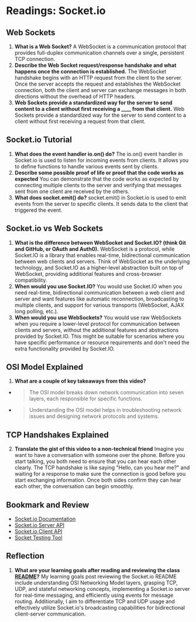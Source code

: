 # Readings: Socket.io

## Web Sockets

1. **What is a Web Socket?** A WebSocket is a communication protocol that provides full-duplex communication channels over a single, persistent TCP connection.
2. **Describe the Web Socket request/response handshake and what happens once the connection is established.** The WebSocket handshake begins with an HTTP request from the client to the server. Once the server accepts the request and establishes the WebSocket connection, both the client and server can exchange messages in both directions without the overhead of HTTP headers.
3. **Web Sockets provide a standardized way for the server to send content to a client without first receiving a ____ from that client.** Web Sockets provide a standardized way for the server to send content to a client without first receiving a request from that client.

## Socket.io Tutorial
1. **What does the event handler io.on() do?** The io.on() event handler in Socket.io is used to listen for incoming events from clients. It allows you to define functions to handle various events sent by clients.
2. **Describe some possible proof of life or proof that the code works as expected** You can demonstrate that the code works as expected by connecting multiple clients to the server and verifying that messages sent from one client are received by the others.
3. **What does socket.emit() do?** socket.emit() in Socket.io is used to emit events from the server to specific clients. It sends data to the client that triggered the event.

## Socket.io vs Web Sockets
1. **What is the difference between WebSocket and Socket.IO? (think Git and GitHub, or OAuth and Auth0).** WebSocket is a protocol, while Socket.IO is a library that enables real-time, bidirectional communication between web clients and servers. Think of WebSocket as the underlying technology, and Socket.IO as a higher-level abstraction built on top of WebSocket, providing additional features and cross-browser compatibility.
2. **When would you use Socket.IO?** You would use Socket.IO when you need real-time, bidirectional communication between a web client and server and want features like automatic reconnection, broadcasting to multiple clients, and support for various transports (WebSocket, AJAX long polling, etc.).
3. **When would you use WebSockets?**  You would use raw WebSockets when you require a lower-level protocol for communication between clients and servers, without the additional features and abstractions provided by Socket.IO. This might be suitable for scenarios where you have specific performance or resource requirements and don't need the extra functionality provided by Socket.IO.

## OSI Model Explained
1. **What are a couple of key takeaways from this video?**
* > The OSI model breaks down network communication into seven layers, each responsible for specific functions.
* > Understanding the OSI model helps in troubleshooting network issues and designing network protocols and systems.

## TCP Handshakes Explained
2. **Translate the gist of this video to a non-technical friend** Imagine you want to have a conversation with someone over the phone. Before you start talking, you both need to ensure that you can hear each other clearly. The TCP handshake is like saying "Hello, can you hear me?" and waiting for a response to make sure the connection is good before you start exchanging information. Once both sides confirm they can hear each other, the conversation can begin smoothly.

## Bookmark and Review
* [Socket.io Documentation](https://socket.io/docs/v4/)
* [Socket.io Server API](https://socket.io/docs/v4/server-api)
* [Socket.io Client API](https://socket.io/docs/v4/client-api)
* [Socket Testing Tool](https://amritb.github.io/socketio-client-tool/)

## Reflection
1. **What are your learning goals after reading and reviewing the class [README](https://codefellows.github.io/code-401-javascript-guide/curriculum/class-12/)?** My learning goals post reviewing the Socket.io README include understanding OSI Networking Model layers, grasping TCP, UDP, and stateful networking concepts, implementing a Socket.io server for real-time messaging, and efficiently using events for message routing. Additionally, I aim to differentiate TCP and UDP usage and effectively utilize Socket.io's broadcasting capabilities for bidirectional client-server communication.
